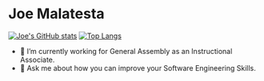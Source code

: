 # Joe Malatesta
[![Joe's GitHub stats](https://github-readme-stats.vercel.app/api?username=joemalatesta&hide=stars,issues)](https://github.com/joemalatesta/github-readme-stats)
[![Top Langs](https://github-readme-stats.vercel.app/api/top-langs/?username=joemalatesta)](https://github.com/joemalatesta/github-readme-stats)
- 🔭 I’m currently working for General Assembly as an Instructional Associate.
- 💬 Ask me about how you can improve your Software Engineering Skills.

